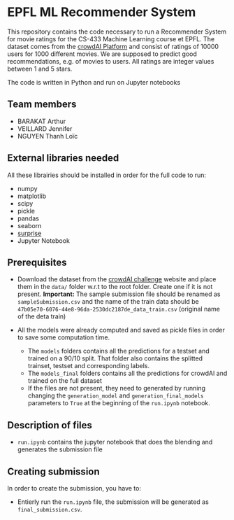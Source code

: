 # EPFL ML Recommender System

This repository contains the code necessary to run a Recommender System for movie ratings for the CS-433 Machine Learning course et EPFL.
The dataset comes from the [crowdAI Platform](https://www.crowdai.org/challenges/epfl-ml-recommender-system) and consist of ratings of 10000 users for 1000 different movies.
We are supposed to predict good recommendations, e.g. of movies to users. All ratings are integer values between 1 and 5 stars.

The code is written in Python and run on Jupyter notebooks

## Team members

- BARAKAT Arthur
- VEILLARD Jennifer
- NGUYEN Thanh Loïc

## External libraries needed

All these librairies should be installed in order for the full code to run:

- numpy
- matplotlib
- scipy
- pickle
- pandas
- seaborn
- [surprise](http://surpriselib.com/)
- Jupyter Notebook


## Prerequisites


* Download the dataset from the [crowdAI challenge](https://www.crowdai.org/challenges/epfl-ml-recommender-system/dataset_files) website and place them in the `data/` folder w.r.t to the root folder.
Create one if it is not present. 
**Important:** The sample submission file should be renamed as `sampleSubmission.csv` and the name of the train data should be `47b05e70-6076-44e8-96da-2530dc2187de_data_train.csv` (original name of the deta train)

* All the models were already computed and saved as pickle files in order to save some computation time.
    * The `models` folders contains all the predictions for a testset and trained on a 90/10 split. That folder also contains the splitted trainset, testset and corresponding labels.
    * The `models_final` folders contains all the predictions for crowdAI and trained on the full dataset
    * If the files are not present, they need to generated by running changing the `generation_model` and `generation_final_models` parameters to `True` at the beginning of the `run.ipynb` notebook.
       

## Description of files

* `run.ipynb` contains the jupyter notebook that does the blending and generates the submission file


## Creating submission

In order to create the submission, you have to:
* Entierly run the `run.ipynb` file, the submission will be generated as `final_submission.csv`.
    
    





